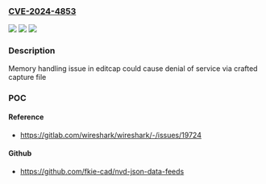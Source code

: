 ### [CVE-2024-4853](https://cve.mitre.org/cgi-bin/cvename.cgi?name=CVE-2024-4853)
![](https://img.shields.io/static/v1?label=Product&message=editcap&color=blue)
![](https://img.shields.io/static/v1?label=Version&message=4.2.0%3C%204.2.5%20&color=brighgreen)
![](https://img.shields.io/static/v1?label=Vulnerability&message=CWE-762%3A%20Mismatched%20Memory%20Management%20Routines&color=brighgreen)

### Description

Memory handling issue in editcap could cause denial of service via crafted capture file

### POC

#### Reference
- https://gitlab.com/wireshark/wireshark/-/issues/19724

#### Github
- https://github.com/fkie-cad/nvd-json-data-feeds

